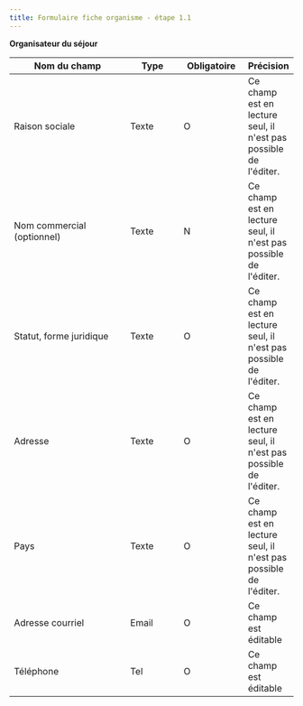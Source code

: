 ```yaml
---
title: Formulaire fiche organisme - étape 1.1
---
```


**Organisateur du séjour**

<table><thead><tr><th width="237.98828125">Nom du champ</th><th width="95.9296875">Type</th><th width="103.90625">Obligatoire</th><th>Précision</th></tr></thead><tbody><tr><td>Raison sociale</td><td>Texte</td><td>O</td><td>Ce champ est en lecture seul, il n'est pas possible de l'éditer. </td></tr><tr><td>Nom commercial (optionnel)</td><td>Texte</td><td>N</td><td>Ce champ est en lecture seul, il n'est pas possible de l'éditer. </td></tr><tr><td>Statut, forme juridique</td><td>Texte</td><td>O</td><td>Ce champ est en lecture seul, il n'est pas possible de l'éditer. </td></tr><tr><td>Adresse</td><td>Texte</td><td>O</td><td>Ce champ est en lecture seul, il n'est pas possible de l'éditer. </td></tr><tr><td>Pays</td><td>Texte</td><td>O</td><td>Ce champ est en lecture seul, il n'est pas possible de l'éditer. </td></tr><tr><td>Adresse courriel</td><td>Email</td><td>O</td><td>Ce champ est éditable</td></tr><tr><td>Téléphone</td><td>Tel</td><td>O</td><td>Ce champ est éditable</td></tr></tbody></table>
